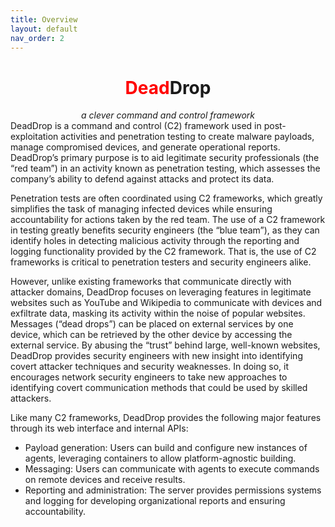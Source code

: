 ```yaml
---
title: Overview
layout: default
nav_order: 2
---
```

<center>
  <h1><span style="color: red;">Dead</span>Drop</h1>
  <i>a clever command and control framework</i>
</center>
DeadDrop is a command and control (C2) framework used in post-exploitation activities and penetration testing to create malware payloads, manage compromised devices, and generate operational reports. DeadDrop’s primary purpose is to aid legitimate security professionals (the “red team”) in an activity known as penetration testing, which assesses the company’s ability to defend against attacks and protect its data.

Penetration tests are often coordinated using C2 frameworks, which greatly simplifies the task of managing infected devices while ensuring accountability for actions taken by the red team. The use of a C2 framework in testing greatly benefits security engineers (the “blue team”), as they can identify holes in detecting malicious activity through the reporting and logging functionality provided by the C2 framework. That is, the use of C2 frameworks is critical to penetration testers and security engineers alike.

However, unlike existing frameworks that communicate directly with attacker domains, DeadDrop focuses on leveraging features in legitimate websites such as YouTube and Wikipedia to communicate with devices and exfiltrate data, masking its activity within the noise of popular websites. Messages (“dead drops”) can be placed on external services by one device, which can be retrieved by the other device by accessing the external service. By abusing the “trust” behind large, well-known websites, DeadDrop provides security engineers with new insight into identifying covert attacker techniques and security weaknesses. In doing so, it encourages network security engineers to take new approaches to identifying covert communication methods that could be used by skilled attackers. 

Like many C2 frameworks, DeadDrop provides the following major features through its web interface and internal APIs:
- Payload generation: Users can build and configure new instances of agents, leveraging containers to allow platform-agnostic building.
- Messaging: Users can communicate with agents to execute commands on remote devices and receive results.
- Reporting and administration: The server provides permissions systems and logging for developing organizational reports and ensuring accountability.

